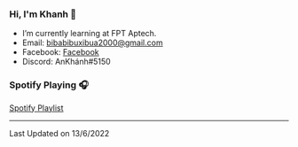 ### Hi, I'm Khanh 👋
- I’m currently learning at FPT Aptech.
- Email: bibabibuxibua2000@gmail.com
- Facebook: [Facebook]
- Discord: AnKhánh#5150
### Spotify Playing 🎧

[Spotify Playlist](https://song.link/ankhanh56)


---

Last Updated on 13/6/2022

[Facebook]: https://fb.me/271.hnahkna
